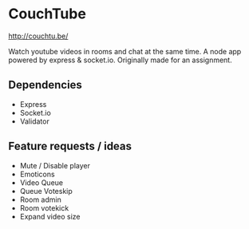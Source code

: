 # CouchTube

http://couchtu.be/

Watch youtube videos in rooms and chat at the same time. A node app powered by express & socket.io. Originally made for an assignment.

## Dependencies

- Express
- Socket.io
- Validator 

## Feature requests / ideas

- Mute / Disable player
- Emoticons
- Video Queue
- Queue Voteskip
- Room admin
- Room votekick
- Expand video size